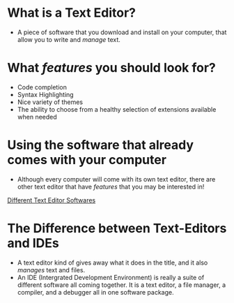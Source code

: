 # What is a Text Editor?
* A piece of software that you download and install on your computer, that allow you to write and *manage* text.

# What *features* you should look for?
* Code completion
* Syntax Highlighting
* Nice variety of themes
* The ability to choose from a healthy selection of extensions available when needed

# Using the software that already comes with your computer
* Although every computer will come with its own text editor, there are other text editor that have *features* that you may be interested in!

[Different Text Editor Softwares](https://codefellows.github.io/code-102-guide/curriculum/class-02/Choosing-A-Text-Editor--The-Older-Coder.pdf)
 
 # The Difference between Text-Editors and IDEs
 * A text editor kind of gives away what it does in the title, and it also *manages* text and files.
 * An IDE (Intergrated Development Environment) is really a suite of different software all coming together. It is a text editor, a file manager, a compiler, and a debugger all in one software package.
